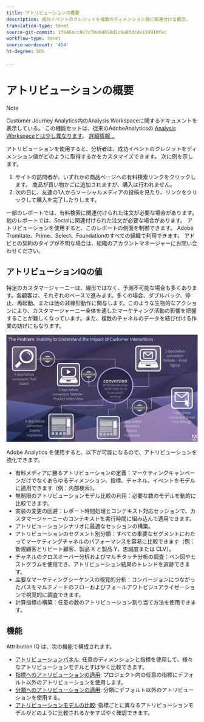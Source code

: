```yaml
---
title: アトリビューションの概要
description: 成功イベントのクレジットを複数のディメンション値に関連付ける概念。
translation-type: tm+mt
source-git-commit: 1fb46acc9c7c70e64058d2c6a8fdcde119910fec
workflow-type: tm+mt
source-wordcount: '454'
ht-degree: 50%

---
```



# アトリビューションの概要

>[!NOTE]
>
>Customer Journey Analytics内のAnalysis Workspaceに関するドキュメントを表示している。 この機能セットは、従来のAdobeAnalyticsの [Analysis Workspaceとは少し異なります](https://docs.adobe.com/content/help/ja-JP/analytics/analyze/analysis-workspace/home.html)。 [詳細情報...](/help/getting-started/cja-aa.md)

アトリビューションを使用すると、分析者は、成功イベントのクレジットをディメンション値がどのように取得するかをカスタマイズできます。 次に例を示します。

1. サイトの訪問者が、いずれかの商品ページへの有料検索リンクをクリックします。 商品が買い物かごに追加されますが、購入は行われません。
2. 次の日に、友達の1人からソーシャルメディアの投稿を見たり、リンクをクリックして購入を完了したりします。

一部のレポートでは、有料検索に関連付けられた注文が必要な場合があります。 他のレポートでは、Socialに関連付けられた注文が必要な場合があります。 アトリビューションを使用すると、このレポートの側面を制御できます。 Adobe Trumitate、Prime、Select、Foundationのすべての組織で利用できます。 アドビとの契約のタイプが不明な場合は、組織のアカウントマネージャーにお問い合わせください。

## アトリビューションIQの値

特定のカスタマージャーニーは、線形ではなく、予測不可能な場合も多くあります。各顧客は、それぞれのペースで進みます。多くの場合、ダブルバック、停止、再起動、または他の非線形動作に関与します。このような生物的なアクションにより、カスタマージャーニー全体を通したマーケティング活動の影響を把握することが難しくなっています。また、複数のチャネルのデータを結び付ける作業の妨げにもなります。

![Attribution IQ に関する問題](assets/attribution_iq_problem.png)

Adobe Analytics を使用すると、以下が可能になるので、アトリビューションを強化できます。

* 有料メディアに勝るアトリビューションの定義：マーケティングキャンペーンだけでなくあらゆるディメンション、指標、チャネル、イベントをモデルに適用できます（例：内部検索）。
* 無制限のアトリビューションモデル比較の利用：必要な数のモデルを動的に比較できます。
* 実装の変更の回避：レポート時間処理とコンテキスト対応セッションで、カスタマージャーニーのコンテキストを実行時間に組み込んで適用できます。
* アトリビューションシナリオに最適なセッションの構築。
* アトリビューションのセグメント別分類：すべての重要なセグメントにわたってマーケティングチャネルのパフォーマンスを容易に比較できます（例：新規顧客とリピート顧客、製品 X と製品 Y、忠誠度または CLV）。
* チャネルのクロスオーバー分析およびマルチタッチ分析の調査：ベン図やヒストグラムを使用でき、アトリビューション結果のトレンドを追跡できます。
* 主要なマーケティングシーケンスの視覚的分析：コンバージョンにつながったパスをマルチノードのフローおよびフォールアウトビジュアライゼーションで視覚的に調査できます。
* 計算指標の構築：任意の数のアトリビューション割り当て方法を使用できます。

## 機能

Attribution IQ は、次の機能で構成されます。

* [アトリビューションパネル](../c-panels/attribution.md): 任意のディメンションと指標を使用して、様々なアトリビューションモデルとすばやく比較できます。
* [指標へのアトリビューションの適用](../build-workspace-project/column-row-settings/column-settings.md): プロジェクト内の任意の指標にデフォルト以外のアトリビューションを使用します。
* [分類へのアトリビューションの適用](/help/components/dimensions/t-breakdown-fa.md): 分類にデフォルト以外のアトリビューションを使用する。
* [アトリビューションモデルの比較](/help/components/apply-create-metrics.md): 指標ごとに異なるアトリビューションモデルがどのように比較されるかをすばやく確認できます。
